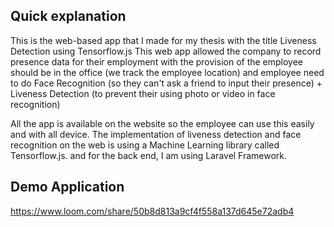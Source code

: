 ## Quick explanation
This is the web-based app that I made for my thesis with the title Liveness Detection using Tensorflow.js This web app allowed the company to record presence data for their employment with the provision of the employee should be in the office (we track the employee location) and employee need to do Face Recognition (so they can't ask a friend to input their presence) + Liveness Detection (to prevent their using photo or video in face recognition)

All the app is available on the website so the employee can use this easily and with all device. The implementation of liveness detection and face recognition on the web is using a Machine Learning library called Tensorflow.js. and for the back end, I am using Laravel Framework.

## Demo Application

https://www.loom.com/share/50b8d813a9cf4f558a137d645e72adb4

